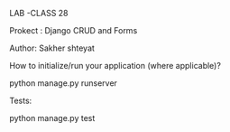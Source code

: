 LAB -CLASS 28

Prokect : Django CRUD and Forms

Author: Sakher shteyat

How to initialize/run your application (where applicable)?

python manage.py runserver


Tests:

python manage.py test 